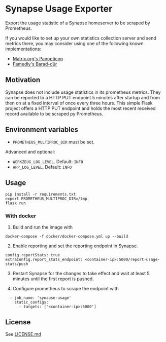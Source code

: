 # Synapse Usage Exporter

Export the usage statistic of a Synapse homeserver to be scraped by Prometheus.

If you would like to set up your own statistics collection server and send metrics there, you may consider using one of the following known implementations:

* [Matrix.org's Panopticon](https://github.com/matrix-org/panopticon)
* [Famedly's Barad-dûr](https://gitlab.com/famedly/infra/services/barad-dur)

## Motivation

Synapse does not include usage statistics in its prometheus metrics. They can be reported to a HTTP PUT endpoint 5 minutes after startup and from then on at a fixed interval of once every three hours. This simple Flask project offers a HTTP PUT endpoint and holds the most recent received record available to be scraped py Prometheus.

## Environment variables

- `PROMETHEUS_MULTIPROC_DIR` must be set.

Advanced and optional:

- `WERKZEUG_LOG_LEVEL`. Default: `INFO`
- `APP_LOG_LEVEL`. Default: `INFO`

## Usage

```
pip install -r requirements.txt
export PROMETHEUS_MULTIPROC_DIR=/tmp
flask run
```

### With docker

1. Build and run the image with 

```
docker-compose -f docker/docker-compose.yml up --build
```

2. Enable reporting and set the reporting endpoint in Synapse.

```
config.reportStats: true
extraConfig.report_stats_endpoint: <container-ip>:5000/report-usage-stats/push
```

3. Restart Synapse for the changes to take effect and wait at least 5 minutes until the first report is pushed.

4. Configure prometheus to scrape the endpoint with

```
  - job_name: 'synapse-usage'
    static_configs:
      - targets: ['<container-ip>:5000']
```

## License

See [LICENSE.md](LICENSE.md)


